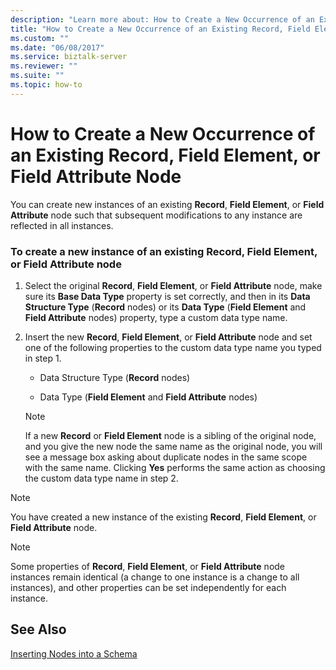 ```yaml
---
description: "Learn more about: How to Create a New Occurrence of an Existing Record, Field Element, or Field Attribute Node"
title: "How to Create a New Occurrence of an Existing Record, Field Element, or Field Attribute Node"
ms.custom: ""
ms.date: "06/08/2017"
ms.service: biztalk-server
ms.reviewer: ""
ms.suite: ""
ms.topic: how-to
---
```

# How to Create a New Occurrence of an Existing Record, Field Element, or Field Attribute Node
You can create new instances of an existing **Record**, **Field Element**, or **Field Attribute** node such that subsequent modifications to any instance are reflected in all instances.  
  
### To create a new instance of an existing Record, Field Element, or Field Attribute node  
  
1.  Select the original **Record**, **Field Element**, or **Field Attribute** node, make sure its **Base Data Type** property is set correctly, and then in its **Data Structure Type** (**Record** nodes) or its **Data Type** (**Field Element** and **Field Attribute** nodes) property, type a custom data type name.  
  
2.  Insert the new **Record**, **Field Element**, or **Field Attribute** node and set one of the following properties to the custom data type name you typed in step 1.  
  
    -   Data Structure Type (**Record** nodes)  
  
    -   Data Type (**Field Element** and **Field Attribute** nodes)  
  
    > [!NOTE]
    >  If a new **Record** or **Field Element** node is a sibling of the original node, and you give the new node the same name as the original node, you will see a message box asking about duplicate nodes in the same scope with the same name. Clicking **Yes** performs the same action as choosing the custom data type name in step 2.  
  
> [!NOTE]
>  You have created a new instance of the existing **Record**, **Field Element**, or **Field Attribute** node.  
  
> [!NOTE]
>  Some properties of **Record**, **Field Element**, or **Field Attribute** node instances remain identical (a change to one instance is a change to all instances), and other properties can be set independently for each instance.  
  
## See Also  
 [Inserting Nodes into a Schema](../core/inserting-nodes-into-a-schema.md)
